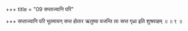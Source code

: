 +++
title = "09 सप्ताज्यानि परि"

+++
सप्ताज्यानि परि भूतमायन् सप्त होतार ऋतुष्या यजन्ति ताः सप्त गृध्रा इति शुश्रवाहम् ॥ ॥ ९ ॥